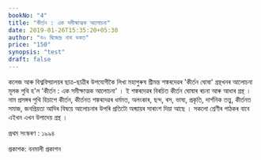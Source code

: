 ```yaml
---
bookNo: "4"
title: "কীৰ্তন : এক সমীক্ষাত্মক আলোচনা"
date: 2019-01-26T15:35:20+05:30
author: "ড০ দ্বিজেন্দ্ৰ নাথ ভকত"
price: "150"
synopsis: "test"
draft: false
---
```


কলেজ আৰু বিশ্ৱবিদ্য়ালয়ৰ ছাত্র-ছাত্রীৰ উপযোগীকৈ লিখা মহাপুৰুষ শ্ৰীমন্ত শঙ্কৰদেৱৰ 'কীৰ্তন ঘোষা' গ্ৰন্থখনৰ আলোচনা মূলক পুথি হ'ল 'কীৰ্তন : এক সমীক্ষাত্মক আলোচনা' । ই শঙ্কৰদেৱৰ বিৰচিত কীৰ্তন ঘোষাৰ ৰচনা আৰু আধাৰ গ্ৰন্থ । নাম প্ৰসঙ্গৰ পুথি হিচাপে কীৰ্তন, কীৰ্তনত শঙ্কৰদেৱৰ ধৰ্মমত, অলংকাৰ, ছন্দ, ৰস, ভাষা, প্ৰকৃতি, দাৰ্শনিক তত্ত্ৱ, কীৰ্তনত সমাজ, জনপ্ৰিয়তা আদিৰ বিষয়ে আলোচনাৰ উপৰি প্ৰতিটো অধ্য়ায়ৰ সাৰাংশ দিয়া আছে । সকলো শ্ৰেণীৰ পাঠকৰ বাবে এইখন এখন উপাদেয় গ্ৰন্থ ।

প্ৰথম সংস্কৰণ : ১৯৯৪

প্রকাশক: বনমালী প্ৰকাশন
